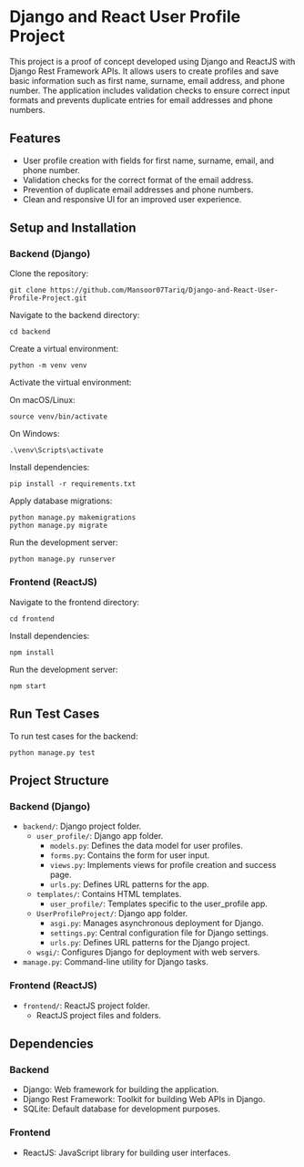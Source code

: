# Django and React User Profile Project

This project is a proof of concept developed using Django and ReactJS with Django Rest Framework APIs. It allows users to create profiles and save basic information such as first name, surname, email address, and phone number. The application includes validation checks to ensure correct input formats and prevents duplicate entries for email addresses and phone numbers.

## Features

- User profile creation with fields for first name, surname, email, and phone number.
- Validation checks for the correct format of the email address.
- Prevention of duplicate email addresses and phone numbers.
- Clean and responsive UI for an improved user experience.

## Setup and Installation

### Backend (Django)

Clone the repository:

```
git clone https://github.com/Mansoor07Tariq/Django-and-React-User-Profile-Project.git
```

Navigate to the backend directory:

```
cd backend
```

Create a virtual environment:

```
python -m venv venv
```

Activate the virtual environment:

On macOS/Linux:

```
source venv/bin/activate
```

On Windows:

```
.\venv\Scripts\activate
```

Install dependencies:

```
pip install -r requirements.txt
```

Apply database migrations:

```
python manage.py makemigrations
python manage.py migrate
```

Run the development server:

```
python manage.py runserver
```

### Frontend (ReactJS)

Navigate to the frontend directory:

```
cd frontend
```

Install dependencies:

```
npm install
```

Run the development server:

```
npm start
```

## Run Test Cases

To run test cases for the backend:

```
python manage.py test
```

## Project Structure

### Backend (Django)

- `backend/`: Django project folder.
  - `user_profile/`: Django app folder.
    - `models.py`: Defines the data model for user profiles.
    - `forms.py`: Contains the form for user input.
    - `views.py`: Implements views for profile creation and success page.
    - `urls.py`: Defines URL patterns for the app.
  - `templates/`: Contains HTML templates.
    - `user_profile/`: Templates specific to the user_profile app.
  - `UserProfileProject/`: Django app folder.
    - `asgi.py`: Manages asynchronous deployment for Django.
    - `settings.py`: Central configuration file for Django settings.
    - `urls.py`: Defines URL patterns for the Django project.
  - `wsgi/`: Configures Django for deployment with web servers.
- `manage.py`: Command-line utility for Django tasks.

### Frontend (ReactJS)

- `frontend/`: ReactJS project folder.
  - ReactJS project files and folders.

## Dependencies

### Backend

- Django: Web framework for building the application.
- Django Rest Framework: Toolkit for building Web APIs in Django.
- SQLite: Default database for development purposes.

### Frontend

- ReactJS: JavaScript library for building user interfaces.

